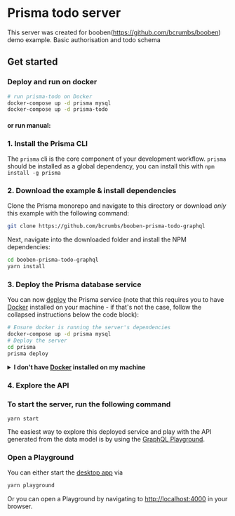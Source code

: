 # Prisma todo server
This server was created for booben(https://github.com/bcrumbs/booben) demo example. Basic authorisation and todo schema


## Get started

### Deploy and run on docker

```sh
# run prisma-todo on Docker
docker-compose up -d prisma mysql
docker-compose up -d prisma-todo
```

#### or run manual:

### 1. Install the Prisma CLI
The `prisma` cli is the core component of your development workflow. `prisma` should be installed as a global dependency, you can install this with `npm install -g prisma`

### 2. Download the example & install dependencies

Clone the Prisma monorepo and navigate to this directory or download _only_ this example with the following command:

```sh
git clone https://github.com/bcrumbs/booben-prisma-todo-graphql
```

Next, navigate into the downloaded folder and install the NPM dependencies:

```sh
cd booben-prisma-todo-graphql
yarn install
```

### 3. Deploy the Prisma database service

You can now [deploy](https://www.prisma.io/docs/reference/cli-command-reference/database-service/prisma-deploy-kee1iedaov) the Prisma service (note that this requires you to have [Docker](https://www.docker.com) installed on your machine - if that's not the case, follow the collapsed instructions below the code block):

```sh
# Ensure docker is running the server's dependencies
docker-compose up -d prisma mysql
# Deploy the server
cd prisma
prisma deploy
```

<details>
 <summary><strong>I don't have <a href="https://www.docker.com">Docker</a> installed on my machine</strong></summary>

To deploy your service to a demo server (rather than locally with Docker), please follow [this link](https://www.prisma.io/docs/quickstart/).

</details>

### 4. Explore the API

### To start the server, run the following command

`yarn start`

The easiest way to explore this deployed service and play with the API generated from the data model is by using the [GraphQL Playground](https://github.com/graphcool/graphql-playground).

### Open a Playground

You can either start the [desktop app](https://github.com/graphcool/graphql-playground) via

```sh
yarn playground
```

Or you can open a Playground by navigating to [http://localhost:4000](http://localhost:4000) in your browser.
